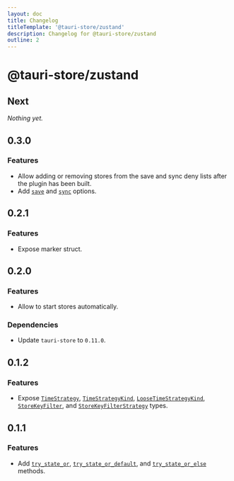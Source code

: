```yaml
---
layout: doc
title: Changelog
titleTemplate: '@tauri-store/zustand'
description: Changelog for @tauri-store/zustand
outline: 2
---
```


# @tauri-store/zustand

## Next

_Nothing yet._

## 0.3.0

### Features

- Allow adding or removing stores from the save and sync deny lists after the plugin has been built.
- Add [`save`](https://tb.dev.br/tauri-store/js-docs/plugin-vue/interfaces/StoreFrontendOptions.html#save) and [`sync`](https://tb.dev.br/tauri-store/js-docs/plugin-vue/interfaces/StoreFrontendOptions.html#sync) options.

## 0.2.1

### Features

- Expose marker struct.

## 0.2.0

### Features

- Allow to start stores automatically.

### Dependencies

- Update `tauri-store` to `0.11.0`.

## 0.1.2

### Features

- Expose [`TimeStrategy`](https://tb.dev.br/tauri-store/js-docs/shared/classes/TimeStrategy.html), [`TimeStrategyKind`](https://tb.dev.br/tauri-store/js-docs/shared/types/TimeStrategyKind.html), [`LooseTimeStrategyKind`](https://tb.dev.br/tauri-store/js-docs/shared/types/LooseTimeStrategyKind.html), [`StoreKeyFilter`](https://tb.dev.br/tauri-store/js-docs/shared/types/StoreKeyFilter.html), and [`StoreKeyFilterStrategy`](https://tb.dev.br/tauri-store/js-docs/shared/types/StoreKeyFilterStrategy.html) types.

## 0.1.1

### Features

- Add [`try_state_or`](https://docs.rs/tauri-plugin-zustand/0.1.1/tauri_plugin_zustand/struct.Store.html#method.try_state_or), [`try_state_or_default`](https://docs.rs/tauri-plugin-zustand/0.1.1/tauri_plugin_zustand/struct.Store.html#method.try_state_or_default), and [`try_state_or_else`](https://docs.rs/tauri-plugin-zustand/0.1.1/tauri_plugin_zustand/struct.Store.html#method.try_state_or_else) methods.
